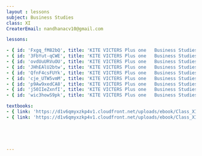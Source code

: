 ```yaml
--- 
layout : lessons 
subject: Business Studies
class: XI
CreaterEmail: nandhanacv10@gmail.com

lessons: 

- { id: 'Fxgq_fM82bQ', title: 'KITE VICTERS Plus one   Business Studies Class 01 (First Bell-ഫസ്റ്റ് ബെല്‍)' }
- { id: '3FbYut-qCWE', title: 'KITE VICTERS Plus one   Business Studies Class 02 (First Bell-ഫസ്റ്റ് ബെല്‍)' }
- { id: 'ovdUuURVuOU', title: 'KITE VICTERS Plus one   Business Studies Class 03 (First Bell-ഫസ്റ്റ് ബെല്‍)' }
- { id: 'JHhEAlU2btw', title: 'KITE VICTERS Plus one   Business Studies Class 04 (First Bell-ഫസ്റ്റ് ബെല്‍)' }
- { id: 'QfnF4csFUYk', title: 'KITE VICTERS Plus one   Business Studies Class 05 (First Bell-ഫസ്റ്റ് ബെല്‍)' }
- { id: 'cje_UTW5vmM', title: 'KITE VICTERS Plus one   Business Studies Class 06 (First Bell-ഫസ്റ്റ് ബെല്‍)' }
- { id: 'p9Aw9xedCA8', title: 'KITE VICTERS Plus one   Business Studies Class 07 (First Bell-ഫസ്റ്റ് ബെല്‍)' }
- { id: 'j50IIeZxnfI', title: 'KITE VICTERS Plus one   Business Studies Class 08 (First Bell-ഫസ്റ്റ് ബെല്‍)' }
- { id: 'wic3howS9pk', title: 'KITE VICTERS Plus one   Business Studies Class 09 (First Bell-ഫസ്റ്റ് ബെല്‍)' }

textbooks:
- { link: 'https://d1v6qmyxzkp4v1.cloudfront.net/uploads/ebook/Class_XI/BusinessStudies/Business%20Studies.pdf', title: 'Business Studies Part -1' , medium: 'English' }
- { link: 'https://d1v6qmyxzkp4v1.cloudfront.net/uploads/ebook/Class_XI/BusinessStudies/XI_Business_Studies.pdf', title: 'Business Studies Part -1' , medium: 'malayalam' }





---
```

